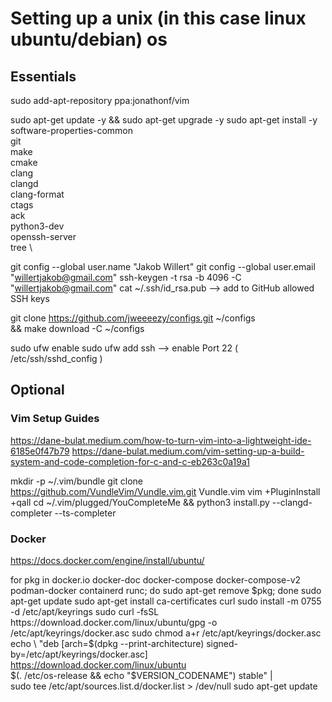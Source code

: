 # Setting up a unix (in this case linux ubuntu/debian) os 

## Essentials

sudo add-apt-repository ppa:jonathonf/vim

sudo apt-get update -y && sudo apt-get upgrade -y
sudo apt-get install -y \
software-properties-common \
git \
make \
cmake \
clang \
clangd \
clang-format \
ctags \
ack \
python3-dev \
openssh-server \
tree \

git config --global user.name "Jakob Willert"
git config --global user.email "willertjakob@gmail.com"
ssh-keygen -t rsa -b 4096 -C "willertjakob@gmail.com"
cat ~/.ssh/id_rsa.pub
--> add to GitHub allowed SSH keys

git clone https://github.com/jweeeezy/configs.git ~/configs \
&& make download -C ~/configs

sudo ufw enable
sudo ufw add ssh
--> enable Port 22 (  /etc/ssh/sshd_config  )

## Optional

### Vim Setup Guides
https://dane-bulat.medium.com/how-to-turn-vim-into-a-lightweight-ide-6185e0f47b79
https://dane-bulat.medium.com/vim-setting-up-a-build-system-and-code-completion-for-c-and-c-eb263c0a19a1

mkdir -p ~/.vim/bundle
git clone https://github.com/VundleVim/Vundle.vim.git Vundle.vim
vim +PluginInstall +qall
cd ~/.vim/plugged/YouCompleteMe && python3 install.py --clangd-completer --ts-completer

### Docker
https://docs.docker.com/engine/install/ubuntu/

for pkg in docker.io docker-doc docker-compose docker-compose-v2 podman-docker containerd runc; do sudo apt-get remove $pkg; done
sudo apt-get update
sudo apt-get install ca-certificates curl
sudo install -m 0755 -d /etc/apt/keyrings
sudo curl -fsSL https://download.docker.com/linux/ubuntu/gpg -o /etc/apt/keyrings/docker.asc
sudo chmod a+r /etc/apt/keyrings/docker.asc
echo \
  "deb [arch=$(dpkg --print-architecture) signed-by=/etc/apt/keyrings/docker.asc] https://download.docker.com/linux/ubuntu \
  $(. /etc/os-release && echo "$VERSION_CODENAME") stable" | \
  sudo tee /etc/apt/sources.list.d/docker.list > /dev/null
sudo apt-get update
